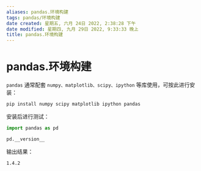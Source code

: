 ```yaml
---
aliases: pandas.环境构建
tags: pandas/环境构建
date created: 星期五, 六月 24日 2022, 2:38:28 下午
date modified: 星期四, 九月 29日 2022, 9:33:33 晚上
title: pandas.环境构建
---
```


# pandas.环境构建

`pandas` 通常配套 `numpy、matplotlib、scipy、ipython` 等库使用，可按此进行安装：

```bash
pip install numpy scipy matplotlib ipython pandas
```

安装后进行测试：

```python
import pandas as pd

pd.__version__
```

输出结果：

```
1.4.2
```

